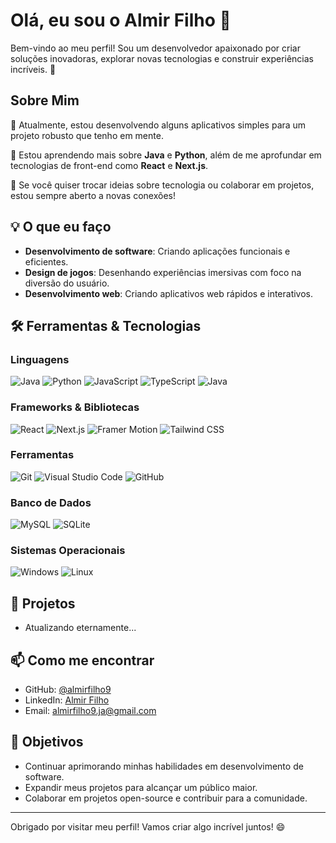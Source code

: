 # Olá, eu sou o Almir Filho 👋

Bem-vindo ao meu perfil! Sou um desenvolvedor apaixonado por criar soluções inovadoras, explorar novas tecnologias e construir experiências incríveis. 🚀

## Sobre Mim

🔭 Atualmente, estou desenvolvendo alguns aplicativos simples para um projeto robusto que tenho em mente.

🌱 Estou aprendendo mais sobre **Java** e **Python**, além de me aprofundar em tecnologias de front-end como **React** e **Next.js**.

💬 Se você quiser trocar ideias sobre tecnologia ou colaborar em projetos, estou sempre aberto a novas conexões!

## 💡 O que eu faço

- **Desenvolvimento de software**: Criando aplicações funcionais e eficientes.
- **Design de jogos**: Desenhando experiências imersivas com foco na diversão do usuário.
- **Desenvolvimento web**: Criando aplicativos web rápidos e interativos.

## 🛠️ Ferramentas & Tecnologias

### Linguagens
![Java](https://img.shields.io/badge/java-%23ED8B00.svg?style=for-the-badge&logo=openjdk&logoColor=white)
![Python](https://img.shields.io/badge/python-3670A0?style=for-the-badge&logo=python&logoColor=ffdd54)
![JavaScript](https://img.shields.io/badge/javascript-%23F7DF1E.svg?style=for-the-badge&logo=javascript&logoColor=black)
![TypeScript](https://img.shields.io/badge/TypeScript-3178C6?style=for-the-badge&logo=typescript&logoColor=white)
![Java](https://img.shields.io/badge/java-%23ED8B00.svg?style=for-the-badge&logo=openjdk&logoColor=white)

### Frameworks & Bibliotecas
![React](https://img.shields.io/badge/React-61DAFB?style=for-the-badge&logo=react&logoColor=black)
![Next.js](https://img.shields.io/badge/Next.js-000000?style=for-the-badge&logo=next.js&logoColor=white)
![Framer Motion](https://img.shields.io/badge/Framer%20Motion-0085F3?style=for-the-badge&logo=framer&logoColor=white)
![Tailwind CSS](https://img.shields.io/badge/Tailwind%20CSS-06B6D4?style=for-the-badge&logo=tailwindcss&logoColor=white)

### Ferramentas
![Git](https://img.shields.io/badge/Git-E44C30?style=for-the-badge&logo=git&logoColor=white)
![Visual Studio Code](https://img.shields.io/badge/VS%20Code-007ACC?style=for-the-badge&logo=visual-studio-code&logoColor=white)
![GitHub](https://img.shields.io/badge/GitHub-100000?style=for-the-badge&logo=github&logoColor=white)

### Banco de Dados
![MySQL](https://img.shields.io/badge/MySQL-00000F?style=for-the-badge&logo=mysql&logoColor=white)
![SQLite](https://img.shields.io/badge/SQLite-003B57?style=for-the-badge&logo=sqlite&logoColor=white)

### Sistemas Operacionais
![Windows](https://img.shields.io/badge/Windows-000?style=for-the-badge&logo=windows&logoColor=2CA5E0)
![Linux](https://img.shields.io/badge/Linux-000?style=for-the-badge&logo=linux&logoColor=FCC624)

## 🌟 Projetos

- Atualizando eternamente...

## 📫 Como me encontrar

- GitHub: [@almirfilho9](https://github.com/almirfilho9)
- LinkedIn: [Almir Filho](https://www.linkedin.com/in/almirfilho/)
- Email: almirfilho9.ja@gmail.com

## 🎯 Objetivos

- Continuar aprimorando minhas habilidades em desenvolvimento de software.
- Expandir meus projetos para alcançar um público maior.
- Colaborar em projetos open-source e contribuir para a comunidade.

---

Obrigado por visitar meu perfil! Vamos criar algo incrível juntos! 😄
